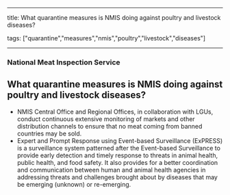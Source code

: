 
---

title: What quarantine measures is NMIS doing against poultry and livestock diseases?

tags: ["quarantine","measures","nmis","poultry","livestock","diseases"]

---

### National Meat Inspection Service

## What quarantine measures is NMIS doing against poultry and livestock diseases?


 - NMIS Central Office and Regional Offices, in collaboration with LGUs, conduct continuous extensive monitoring of markets and other distribution channels to ensure that no meat coming from banned countries may be sold.
 - Expert and Prompt Response using Event-based Surveillance (ExPRESS) is a surveillance system patterned after the Event-based Surveillance to provide early detection and timely response to threats in animal health, public health, and food safety. It also provides for a better coordination and communication between human and animal health agencies in addressing threats and challenges brought about by diseases that may be emerging (unknown) or re-emerging.
